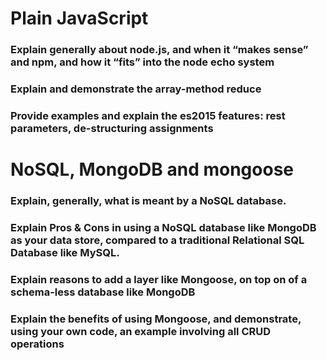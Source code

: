 # Plain JavaScript
### Explain generally about node.js, and when it “makes sense” and npm, and how it “fits” into the node echo system

### Explain and demonstrate the array-method reduce

### Provide examples and explain the es2015 features:  rest parameters, de-structuring assignments

# NoSQL, MongoDB and mongoose
### Explain, generally, what is meant by a NoSQL database.

### Explain Pros & Cons in using a NoSQL database like MongoDB as your data store, compared to a traditional Relational SQL Database like MySQL.

### Explain reasons to add a layer like Mongoose, on top on of a schema-less database like MongoDB

### Explain the benefits of using Mongoose, and demonstrate, using your own code, an example involving all CRUD operations
